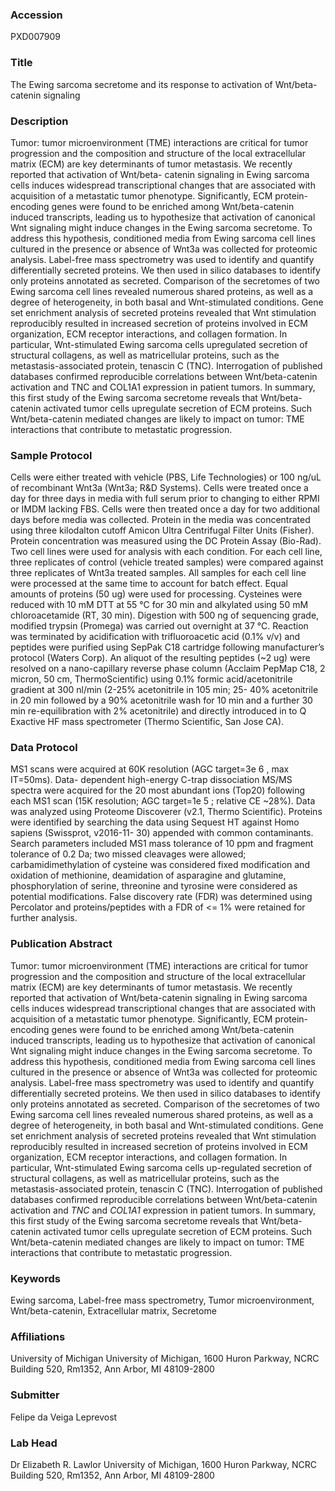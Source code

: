 ### Accession
PXD007909

### Title
The Ewing sarcoma secretome and its response to activation of Wnt/beta- catenin signaling

### Description
Tumor: tumor microenvironment (TME) interactions are critical for tumor progression and the composition and structure of the local extracellular matrix (ECM) are key determinants of tumor metastasis. We recently reported that activation of Wnt/beta- catenin signaling in Ewing sarcoma cells induces widespread transcriptional changes that are associated with acquisition of a metastatic tumor phenotype. Significantly, ECM protein-encoding genes were found to be enriched among Wnt/beta-catenin induced transcripts, leading us to hypothesize that activation of canonical Wnt signaling might induce changes in the Ewing sarcoma secretome. To address this hypothesis, conditioned media from Ewing sarcoma cell lines cultured in the presence or absence of Wnt3a was collected for proteomic analysis. Label-free mass spectrometry was used to identify and quantify differentially secreted proteins. We then used in silico databases to identify only proteins annotated as secreted. Comparison of the secretomes of two Ewing sarcoma cell lines revealed numerous shared proteins, as well as a degree of heterogeneity, in both basal and Wnt-stimulated conditions. Gene set enrichment analysis of secreted proteins revealed that Wnt stimulation reproducibly resulted in increased secretion of proteins involved in ECM organization, ECM receptor interactions, and collagen formation. In particular, Wnt-stimulated Ewing sarcoma cells upregulated secretion of structural collagens, as well as matricellular proteins, such as the metastasis-associated protein, tenascin C (TNC). Interrogation of published databases confirmed reproducible correlations between Wnt/beta-catenin activation and TNC and COL1A1 expression in patient tumors. In summary, this first study of the Ewing sarcoma secretome reveals that Wnt/beta-catenin activated tumor cells upregulate secretion of ECM proteins. Such Wnt/beta-catenin mediated changes are likely to impact on tumor: TME interactions that contribute to metastatic progression.

### Sample Protocol
Cells were either treated with vehicle (PBS, Life Technologies) or 100 ng/uL of recombinant Wnt3a (Wnt3a; R&D Systems). Cells were treated once a day for three days in media with full serum prior to changing to either RPMI or IMDM lacking FBS. Cells were then treated once a day for two additional days before media was collected. Protein in the media was concentrated using three kilodalton cutoff Amicon Ultra Centrifugal Filter Units (Fisher). Protein concentration was measured using the DC Protein Assay (Bio-Rad). Two cell lines were used for analysis with each condition. For each cell line, three replicates of control (vehicle treated samples) were compared against three replicates of Wnt3a treated samples. All samples for each cell line were processed at the same time to account for batch effect. Equal amounts of proteins (50 ug) were used for processing. Cysteines were reduced with 10 mM DTT at 55 °C for 30 min and alkylated using 50 mM chloroacetamide (RT, 30 min). Digestion with 500 ng of sequencing grade, modified trypsin (Promega) was carried out overnight at 37 °C. Reaction was terminated by acidification with trifluoroacetic acid (0.1% v/v) and peptides were purified using SepPak C18 cartridge following manufacturer’s protocol (Waters Corp). An aliquot of the resulting peptides (~2 ug) were resolved on a nano-capillary reverse phase column (Acclaim PepMap C18, 2 micron, 50 cm, ThermoScientific) using 0.1% formic acid/acetonitrile gradient at 300 nl/min (2-25% acetonitrile in 105 min; 25- 40% acetonitrile in 20 min followed by a 90% acetonitrile wash for 10 min and a further 30 min re-equilibration with 2% acetonitrile) and directly introduced in to Q Exactive HF mass spectrometer (Thermo Scientific, San Jose CA).

### Data Protocol
MS1 scans were acquired at 60K resolution (AGC target=3e 6 , max IT=50ms). Data- dependent high-energy C-trap dissociation MS/MS spectra were acquired for the 20 most abundant ions (Top20) following each MS1 scan (15K resolution; AGC target=1e 5 ; relative CE ~28%). Data was analyzed using Proteome Discoverer (v2.1, Thermo Scientific). Proteins were identified by searching the data using Sequest HT against Homo sapiens (Swissprot, v2016-11- 30) appended with common contaminants. Search parameters included MS1 mass tolerance of 10 ppm and fragment tolerance of 0.2 Da; two missed cleavages were allowed; carbamidimethylation of cysteine was considered fixed modification and oxidation of methionine, deamidation of asparagine and glutamine, phosphorylation of serine, threonine and tyrosine were considered as potential modifications. False discovery rate (FDR) was determined using Percolator and proteins/peptides with a FDR of <= 1% were retained for further analysis.

### Publication Abstract
Tumor: tumor microenvironment (TME) interactions are critical for tumor progression and the composition and structure of the local extracellular matrix (ECM) are key determinants of tumor metastasis. We recently reported that activation of Wnt/beta-catenin signaling in Ewing sarcoma cells induces widespread transcriptional changes that are associated with acquisition of a metastatic tumor phenotype. Significantly, ECM protein-encoding genes were found to be enriched among Wnt/beta-catenin induced transcripts, leading us to hypothesize that activation of canonical Wnt signaling might induce changes in the Ewing sarcoma secretome. To address this hypothesis, conditioned media from Ewing sarcoma cell lines cultured in the presence or absence of Wnt3a was collected for proteomic analysis. Label-free mass spectrometry was used to identify and quantify differentially secreted proteins. We then used in silico databases to identify only proteins annotated as secreted. Comparison of the secretomes of two Ewing sarcoma cell lines revealed numerous shared proteins, as well as a degree of heterogeneity, in both basal and Wnt-stimulated conditions. Gene set enrichment analysis of secreted proteins revealed that Wnt stimulation reproducibly resulted in increased secretion of proteins involved in ECM organization, ECM receptor interactions, and collagen formation. In particular, Wnt-stimulated Ewing sarcoma cells up-regulated secretion of structural collagens, as well as matricellular proteins, such as the metastasis-associated protein, tenascin C (TNC). Interrogation of published databases confirmed reproducible correlations between Wnt/beta-catenin activation and <i>TNC</i> and <i>COL1A1</i> expression in patient tumors. In summary, this first study of the Ewing sarcoma secretome reveals that Wnt/beta-catenin activated tumor cells upregulate secretion of ECM proteins. Such Wnt/beta-catenin mediated changes are likely to impact on tumor: TME interactions that contribute to metastatic progression.

### Keywords
Ewing sarcoma, Label-free mass spectrometry, Tumor microenvironment, Wnt/beta-catenin, Extracellular matrix, Secretome

### Affiliations
University of Michigan
University of Michigan, 1600 Huron Parkway, NCRC Building 520, Rm1352, Ann Arbor, MI 48109-2800

### Submitter
Felipe da Veiga Leprevost

### Lab Head
Dr Elizabeth R. Lawlor
University of Michigan, 1600 Huron Parkway, NCRC Building 520, Rm1352, Ann Arbor, MI 48109-2800


